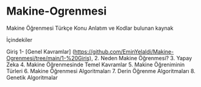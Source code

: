  # Makine-Ogrenmesi
Makine Öğrenmesi Türkçe Konu Anlatım ve Kodlar bulunan kaynak

İçindekiler 
 
Giriş 
1- [Genel Kavramlar] (https://github.com/EminYelaldi/Makine-Ogrenmesi/tree/main/1-%20Giriş),
2. Neden Makine Öğrenmesi? 
3. Yapay Zeka 
4. Makine Öğrenmesinde Temel Kavramlar
5. Makine Öğreniminin Türleri
6. Makine Öğrenmesi Algoritmaları 
7. Derin Öğrenme Algoritmaları 
8. Genetik Algoritmalar
